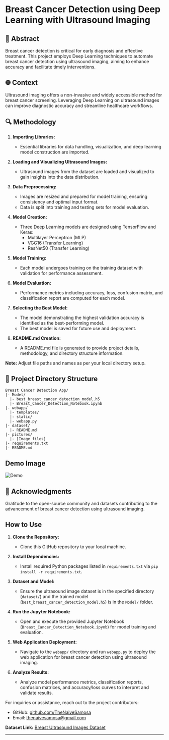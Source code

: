 # Breast Cancer Detection using Deep Learning with Ultrasound Imaging

## 📝 Abstract

Breast cancer detection is critical for early diagnosis and effective treatment. This project employs Deep Learning techniques to automate breast cancer detection using ultrasound imaging, aiming to enhance accuracy and facilitate timely interventions.

## 🌐 Context

Ultrasound imaging offers a non-invasive and widely accessible method for breast cancer screening. Leveraging Deep Learning on ultrasound images can improve diagnostic accuracy and streamline healthcare workflows.

## 🔍 Methodology

1. **Importing Libraries:**  
   - Essential libraries for data handling, visualization, and deep learning model construction are imported.

2. **Loading and Visualizing Ultrasound Images:**  
   - Ultrasound images from the dataset are loaded and visualized to gain insights into the data distribution.

3. **Data Preprocessing:**  
   - Images are resized and prepared for model training, ensuring consistency and optimal input format.
   - Data is split into training and testing sets for model evaluation.

4. **Model Creation:**
   - Three Deep Learning models are designed using TensorFlow and Keras:
     - Multilayer Perceptron (MLP)
     - VGG16 (Transfer Learning)
     - ResNet50 (Transfer Learning)

5. **Model Training:**  
   - Each model undergoes training on the training dataset with validation for performance assessment.

6. **Model Evaluation:**  
   - Performance metrics including accuracy, loss, confusion matrix, and classification report are computed for each model.

7. **Selecting the Best Model:**  
   - The model demonstrating the highest validation accuracy is identified as the best-performing model.
   - The best model is saved for future use and deployment.

8. **README.md Creation:**  
   - A README.md file is generated to provide project details, methodology, and directory structure information.

**Note:** Adjust file paths and names as per your local directory setup.

## 📁 Project Directory Structure

```
Breast Cancer Detection App/
|- Model/
  |- best_breast_cancer_detection_model.h5
  |- Breast_Cancer_Detection_Notebook.ipynb
|- webapp/
  |- templates/
  |- static/
  |- webapp.py
|- dataset/
  |- README.md
|- pictures/
  |- [Image files]
|- requirements.txt
|- README.md
```
## Demo Image
![Demo](https://github.com/TheNaiveSamosa/DL-Simplified/blob/cff14deb16166e5140d8b86435530f6b711cf60c/Breast%20Cancer%20Detection%20using%20DL%20with%20WebApp/Images/Demo%20webpage.png)

## 🙌 Acknowledgments

Gratitude to the open-source community and datasets contributing to the advancement of breast cancer detection using ultrasound imaging.

## How to Use

1. **Clone the Repository:**
   - Clone this GitHub repository to your local machine.

2. **Install Dependencies:**
   - Install required Python packages listed in `requirements.txt` via `pip install -r requirements.txt`.

3. **Dataset and Model:**
   - Ensure the ultrasound image dataset is in the specified directory (`dataset/`) and the trained model (`best_breast_cancer_detection_model.h5`) is in the `Model/` folder.

4. **Run the Jupyter Notebook:**
   - Open and execute the provided Jupyter Notebook (`Breast_Cancer_Detection_Notebook.ipynb`) for model training and evaluation.

5. **Web Application Deployment:**
   - Navigate to the `webapp/` directory and run `webapp.py` to deploy the web application for breast cancer detection using ultrasound imaging.

6. **Analyze Results:**
   - Analyze model performance metrics, classification reports, confusion matrices, and accuracy/loss curves to interpret and validate results.

For inquiries or assistance, reach out to the project contributors:
- GitHub: [github.com/TheNaiveSamosa](github.com/TheNaiveSamosa)
- Email: thenaivesamosa@gmail.com

**Dataset Link:** [Breast Ultrasound Images Dataset](https://www.kaggle.com/datasets/aryashah2k/breast-ultrasound-images-dataset)

---

